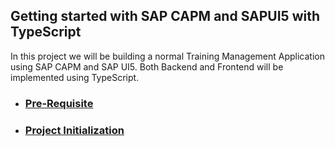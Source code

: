 ## Getting started with SAP CAPM and SAPUI5 with TypeScript

In this project we will be building a normal Training Management Application using SAP CAPM  and SAP UI5. Both Backend and Frontend will be implemented using TypeScript.

- ### [Pre-Requisite](./MDFiles/PreRequisite.md)
- ### [Project Initialization](./MDFiles/ProjectInitialization.md)